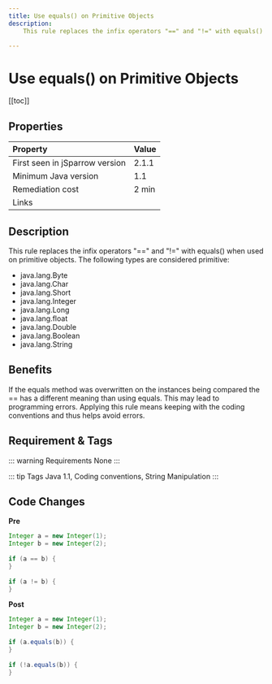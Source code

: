```yaml
---
title: Use equals() on Primitive Objects
description:
    This rule replaces the infix operators "==" and "!=" with equals() when used on primitive objects.

---
```


# Use equals() on Primitive Objects

[[toc]]

## Properties

| Property                        | Value |
|:------------------------------- |:----- |
| First seen in jSparrow version  | 2.1.1 |
| Minimum Java version            | 1.1 |
| Remediation cost                | 2 min |
| Links                           |  |

## Description

This rule replaces the infix operators "==" and "!=" with equals() when used on primitive objects. The following types are considered primitive:

* java.lang.Byte
* java.lang.Char
* java.lang.Short
* java.lang.Integer
* java.lang.Long
* java.lang.float
* java.lang.Double
* java.lang.Boolean
* java.lang.String

## Benefits

If the equals method was overwritten on the instances being compared the == has a different meaning than using equals. This may lead to programming errors. Applying this rule means keeping with the coding conventions and thus helps avoid errors.

## Requirement & Tags

::: warning Requirements
None
:::

::: tip Tags
Java 1.1, Coding conventions, String Manipulation
:::

## Code Changes

__Pre__

```java
Integer a = new Integer(1);
Integer b = new Integer(2);
 
if (a == b) {
}
 
if (a != b) {
}
```

__Post__

```java
Integer a = new Integer(1);
Integer b = new Integer(2);
 
if (a.equals(b)) {
}
 
if (!a.equals(b)) {
}
```
